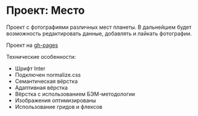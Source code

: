 # Проект: Место

Проект с фотографиями различных мест планеты. В дальнейшем будет возможность редактировать данные, добавлять и лайкать фотографии.

Проект на [gh-pages](https://ulbee.github.io/mesto-project/)

Технические особенности:
* Шрифт Inter
* Подключен normalize.css
* Семантическая вёрстка
* Адаптивная вёрстка
* Вёрстка с использованием БЭМ-методологии
* Изображения оптимизированы
* Использование гридов и флексов
